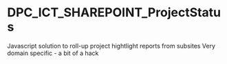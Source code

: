 # DPC_ICT_SHAREPOINT_ProjectStatus
Javascript solution to roll-up project hightlight reports from subsites
Very domain specific - a bit of a hack
